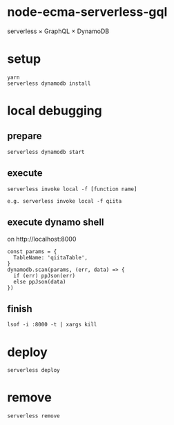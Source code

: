 # node-ecma-serverless-gql
serverless × GraphQL × DynamoDB

# setup
```
yarn
serverless dynamodb install
```

# local debugging
## prepare
```
serverless dynamodb start
```

## execute
```
serverless invoke local -f [function name]

e.g. serverless invoke local -f qiita
```


## execute dynamo shell
on http://localhost:8000

```
const params = {
  TableName: 'qiitaTable',
}
dynamodb.scan(params, (err, data) => {
  if (err) ppJson(err)
  else ppJson(data)
})
```

## finish
```
lsof -i :8000 -t | xargs kill
```


# deploy
```
serverless deploy
```

# remove
```
serverless remove
```
